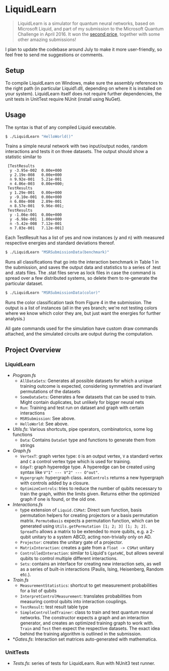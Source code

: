 LiquidLearn
===========
> LiquidLearn is a simulator for quantum neural networks, based on Microsoft Liquid, and part of my submission to the Microsoft Quantum Challenge in April 2016. It won the [second price](https://blogs.msdn.microsoft.com/msr_er/2016/05/16/microsoft-quantum-challenge-results-are-in/), together with some other amazing submissions!

I plan to update the codebase around July to make it more user-friendly, so feel free to send me suggestions or comments.

Setup
-----
To compile LiquidLearn on Windows, make sure the assembly references to the right path (in particular Liquid1.dll, depending on where it is installed on your system). LiquidLearn itself does not require further dependencies, the unit tests in UnitTest require NUnit (install using NuGet).

Usage
-----
The syntax is that of any compiled Liquid executable.
```sh
$ ./LiquidLearn "HelloWorld()"
```
Trains a simple neural network with two input/output nodes, random interactions and tests it on three datasets. The output should show a statistic similar to
```
 [TestResults 
  y	-3.95e-002	0.00e+000
  y	2.19e-008	0.00e+000
  n	9.92e-001	5.21e-001
  n	4.06e-003	0.00e+000;
 TestResults 
  y	1.29e-001	0.00e+000
  y	-9.10e-001	0.00e+000
  n	6.08e-008	2.89e-001
  n	8.57e-001	9.96e-001;
 TestResults 
  y	-1.06e-001	0.00e+000
  y	-6.98e-001	1.00e+000
  n	-5.42e-008	7.12e-001
  n	7.03e-001	7.12e-001]
```
Each TestResult has a list of yes and now instances (y and n) with measured respective energies and standard deviations thereof.
```sh
$ ./LiquidLearn "MSRSubmissionData(benchmark)"
```
Runs all classifications that go into the interaction benchmark in Table 1 in the submission, and saves the output data and statistics to a series of .test and .stats files. The .stat files serve as lock files in case the command is spread over a few distributed systems, so delete them to re-generate the particular dataset.

```sh
$ ./LiquidLearn "MSRSubmissionData(color)"
```
Runs the color classification task from Figure 4 in the submission. The output is a list of instances (all in the yes branch; we're not testing colors where we know which color they are, but just want the energies for further analysis.)

All gate commands used for the simulation have custom draw commands attached, and the simulated circuits are output during the computation.


Project Overview
----------------
### LiquidLearn
- *Program.fs*
    - `AllDataSets`: Generates all possible datasets for which a unique training outcome is expected, considering symmetries and invariant permutations of the datasets
    - `SomeDataSets`: Generates a few datasets that can be used to train. Might contain duplicates, but unlikely for bigger neural nets
    - `Run`: Training and test run on dataset and graph with certain interactions
    - `MSRSubmission`: See above.
    - `HelloWorld`: See above.
- *Utils.fs*: Various shortcuts, pipe operators, combinatorics, some log functions
    - `Data`: Contains `DataSet` type and functions to generate them from strings
- *Graph.fs*
    - `VertexT`: graph vertex type: `O` is an output vertex, `V` a standard vertex and `C` a control vertex type which is used for training.
    - `EdgeT`: graph hyperedge type. A hyperedge can be created using syntax like `V"1" --- V"2" --- O"out"`.
    - `Hypergraph`: hypergraph class. `AddControls` returns a new hypergraph with controls added by a closure.
    - `OptimizeControls`: tries to reduce the number of qubits necessary to train the graph, within the limits given. Returns either the optimized graph if one is found, or the old one.
- *Interactions.fs*
    - type extension of `Liquid.CSMat`: Direct sum function, basis permutation helpers for creating projectors or a basis permutation matrix. `PermuteBasis` expects a permutation function, which can be generated using `Utils.getPermutation [1; 2; 3] [1; 3; 2]`. `SpreadTo` allows a matrix to be extended to more qubits, e.g. a 2-qubit unitary to a system ABCD, acting non-trivially only on AD.
    - `Projector`: creates the unitary gate of a projector.
    - `MatrixInteraction`: creates a gate from a `float -> CSMat` unitary
    - `ControlledInteraction`: similar to Liquid's `CgateNC`, but allows several qubits to control multiple different interactions.
    - `Sets`: contains an interface for creating new interaction sets, as well as a series of built-in interactions (Paulis, Ising, Heisenberg, Random etc.).
- *Train.fs*
    - `MeasurementStatistics`: shortcut to get measurement probabilities for a list of qubits
    - `InterpretControlMeasurement`: translates probabilities from measuring control qubits into interaction couplings.
    - `TestResult`: test result table type
    - `SimpleControlledTrainer`: class to train and test quantum neural networks. The constructor expects a graph and an interaction generator, and creates an optimized training graph to work with. `Train` and `Test` then expect the respective datasets. The exact idea behind the training algorithm is outlined in the submission.
- **Gates.fs*: Interaction set matrices auto-generated with mathematica.


### UnitTests
- *Tests.fs*: series of tests for LiquidLearn. Run with NUnit3 test runner.
